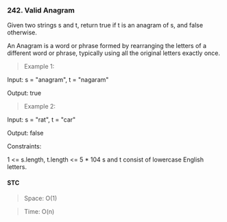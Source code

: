 ### 242. Valid Anagram

Given two strings s and t, return true if t is an anagram of s, and false otherwise.

An Anagram is a word or phrase formed by rearranging the letters of a different word or phrase, typically using all the original letters exactly once.

> Example 1:

Input: s = "anagram", t = "nagaram"

Output: true

> Example 2:

Input: s = "rat", t = "car"

Output: false

Constraints:

1 <= s.length, t.length <= 5 \* 104 s and t consist of lowercase English letters.

#### STC

> Space: O(1)

> Time: O(n)
